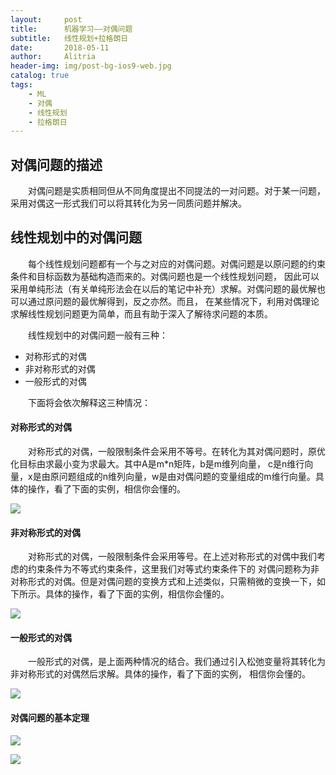 ```yaml
---
layout:     post
title:      机器学习——对偶问题
subtitle:   线性规划+拉格朗日
date:       2018-05-11
author:     Alitria
header-img: img/post-bg-ios9-web.jpg
catalog: true
tags:
    - ML
    - 对偶
    - 线性规划
    - 拉格朗日
---
```


## 对偶问题的描述
&emsp;&emsp;对偶问题是实质相同但从不同角度提出不同提法的一对问题。对于某一问题，采用对偶这一形式我们可以将其转化为另一同质问题并解决。

## 线性规划中的对偶问题
&emsp;&emsp;每个线性规划问题都有一个与之对应的对偶问题。对偶问题是以原问题的约束条件和目标函数为基础构造而来的。对偶问题也是一个线性规划问题，
因此可以采用单纯形法（有关单纯形法会在以后的笔记中补充）求解。对偶问题的最优解也可以通过原问题的最优解得到，反之亦然。而且，
在某些情况下，利用对偶理论求解线性规划问题更为简单，而且有助于深入了解待求问题的本质。  
  

&emsp;&emsp;线性规划中的对偶问题一般有三种：
- 对称形式的对偶
- 非对称形式的对偶
- 一般形式的对偶  

&emsp;&emsp;下面将会依次解释这三种情况：  

#### 对称形式的对偶
&emsp;&emsp;对称形式的对偶，一般限制条件会采用不等号。在转化为其对偶问题时，原优化目标由求最小变为求最大。其中A是m*n矩阵，b是m维列向量，
c是n维行向量，x是由原问题组成的n维列向量，w是由对偶问题的变量组成的m维行向量。具体的操作，看了下面的实例，相信你会懂的。  

![](http://ww1.sinaimg.cn/large/005L0VzSgy1fr7m9xjeigj30rt11240d.jpg)

#### 非对称形式的对偶
&emsp;&emsp;对称形式的对偶，一般限制条件会采用等号。在上述对称形式的对偶中我们考虑的约束条件为不等式约束条件，这里我们对等式约束条件下的
对偶问题称为非对称形式的对偶。但是对偶问题的变换方式和上述类似，只需稍微的变换一下，如下所示。具体的操作，看了下面的实例，相信你会懂的。  

![](http://ww1.sinaimg.cn/large/005L0VzSgy1fr7m9q0t10j30rt112767.jpg)

#### 一般形式的对偶
&emsp;&emsp;一般形式的对偶，是上面两种情况的结合。我们通过引入松弛变量将其转化为非对称形式的对偶然后求解。具体的操作，看了下面的实例，
相信你会懂的。  

![](http://ww1.sinaimg.cn/large/005L0VzSgy1fr7m965satj30rt1120uj.jpg)

#### 对偶问题的基本定理

![](http://ww1.sinaimg.cn/large/005L0VzSgy1fr7moh0t76j30v90f6myu.jpg)

![](http://ww1.sinaimg.cn/large/005L0VzSgy1fr7molemztj30vc0fujtd.jpg)
